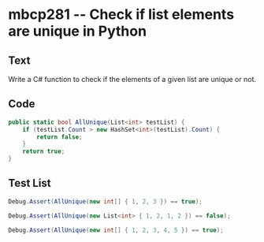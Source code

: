 # mbcp281 -- Check if list elements are unique in Python

## Text

Write a C# function to check if the elements of a given list are unique or not.

## Code

```csharp
public static bool AllUnique(List<int> testList) {
    if (testList.Count > new HashSet<int>(testList).Count) {
        return false;
    }
    return true;
}
```

## Test List

```csharp
Debug.Assert(AllUnique(new int[] { 1, 2, 3 }) == true);
```

```csharp
Debug.Assert(AllUnique(new List<int> { 1, 2, 1, 2 }) == false);
```

```csharp
Debug.Assert(AllUnique(new int[] { 1, 2, 3, 4, 5 }) == true);
```
